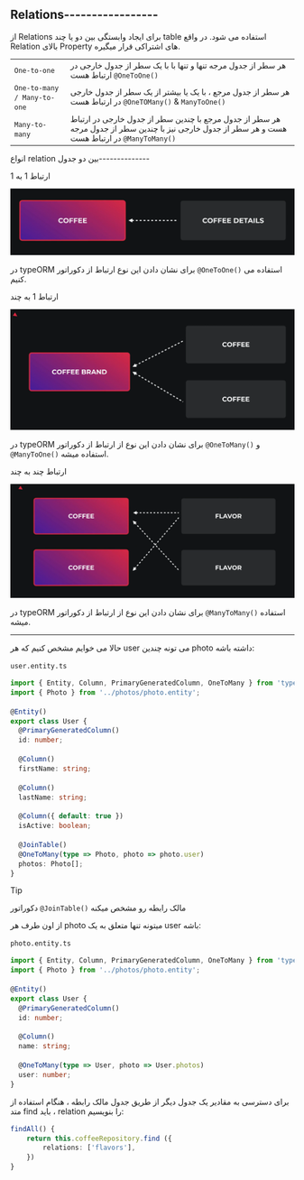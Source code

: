 ## Relations-----------------

از Relations برای ایجاد وابستگی بین دو یا چند table استفاده می شود. در واقع Relation  بالای Property های اشتراکی قرار میگیره.

|   |   |
|---|---|
|`One-to-one`|هر سطر از جدول مرجه تنها و تنها با با یک سطر از جدول خارجی در ارتباط هست `@OneToOne()`
|`One-to-many / Many-to-one`|هر سطر از جدول مرجع ، با یک یا بیشتر از یک سطر از جدول خارجی در ارتباط هست `@OneTOMany()` & `ManyToOne()`|
|`Many-to-many`|هر سطر از جدول مرجع با چندین سطر از جدول خارجی در ارتباط هست و هر سطر از جدول خارجی نیز با چندین سطر از جدول مرجه در ارتباط هست `@ManyToMany()`|

انواع relation بین دو جدول--------------

ارتباط 1 به 1

![](./Images/Pasted%20image%2020240310205309.png)

در typeORM برای نشان دادن این نوع ارتباط از دکوراتور `@OneToOne()` استفاده می کنیم.

ارتباط 1 به چند

![](./Images/Pasted%20image%2020240310205743.png)

در typeORM برای نشان دادن این نوع از ارتباط از دکوراتور `@OneToMany()` و `@ManyToOne()` استفاده میشه.

ارتباط چند به چند

![](./Images/Pasted%20image%2020240310210555.png)

در typeORM برای نشان دادن این نوع از ارتباط از دکوراتور `@ManyToMany()` استفاده میشه.


---

حالا می خوایم مشخص کنیم که هر user می تونه چندین photo داشته باشه:

`user.entity.ts`
```typescript
import { Entity, Column, PrimaryGeneratedColumn, OneToMany } from 'typeorm';
import { Photo } from '../photos/photo.entity';

@Entity()
export class User {
  @PrimaryGeneratedColumn()
  id: number;

  @Column()
  firstName: string;

  @Column()
  lastName: string;

  @Column({ default: true })
  isActive: boolean;

  @JoinTable()
  @OneToMany(type => Photo, photo => photo.user)
  photos: Photo[];
}
```

>[!tip]
>دکوراتور `@JoinTable()` مالک رابطه رو مشخص میکنه

از اون طرف هر photo میتونه تنها متعلق به یک user باشه:

`photo.entity.ts`
```ts
import { Entity, Column, PrimaryGeneratedColumn, OneToMany } from 'typeorm';
import { Photo } from '../photos/photo.entity';

@Entity()
export class User {
  @PrimaryGeneratedColumn()
  id: number;

  @Column()
  name: string;

  @OneToMany(type => User, photo => User.photos)
  user: number;
}
```

برای دسترسی به مقادیر یک جدول دیگر از طریق جدول مالک رابطه ، هنگام استفاده از متد find باید ، relation را بنویسیم:

```ts
findAll() {
	return this.coffeeRepository.find ({
		relations: ['flavors'],
	})
}
```